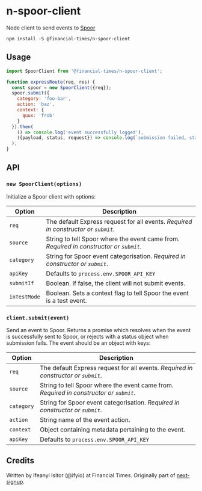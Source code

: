 n-spoor-client
==============

Node client to send events to [Spoor](https://spoor-docs.herokuapp.com/)

```shell
npm install -S @financial-times/n-spoor-client
```

Usage
-----

```js
import SpoorClient from '@financial-times/n-spoor-client';

function expressRoute(req, res) {
  const spoor = new SpoorClient({req});
  spoor.submit({
    category: 'foo-bar',
    action: 'baz',
    context: {
      quux: 'frob'
    }
  }).then(
    () => console.log('event successfully logged'),
    ({payload, status, request}) => console.log(`submission failed, status ${status}`)
  );
}
```

API
---

### `new SpoorClient(options)`

Initialize a Spoor client with options:

| Option       | Description                                                                            |
|--------------|----------------------------------------------------------------------------------------|
| `req`        | The default Express request for all events. *Required in constructor or `submit`*.     |
| `source`     | String to tell Spoor where the event came from. *Required in constructor or `submit`*. |
| `category`   | String for Spoor event categorisation. *Required in constructor or `submit`*.          |
| `apiKey`     | Defaults to `process.env.SPOOR_API_KEY`                                                |
| `submitIf`   | Boolean. If false, the client will not submit events.                                  |
| `inTestMode` | Boolean. Sets a context flag to tell Spoor the event is a test event.                  |

### `client.submit(event)`

Send an event to Spoor. Returns a promise which resolves when the event is successfully sent to Spoor, or rejects with a status object when submission fails. The event should be an object with keys:

| Option       | Description                                                                            |
|--------------|----------------------------------------------------------------------------------------|
| `req`        | The default Express request for all events. *Required in constructor or `submit`*.     |
| `source`     | String to tell Spoor where the event came from. *Required in constructor or `submit`*. |
| `category`   | String for Spoor event categorisation. *Required in constructor or `submit`*.          |
| `action`     | String name of the event action.                                                       |
| `context`    | Object containing metadata pertaining to the event.                                    |
| `apiKey`     | Defaults to `process.env.SPOOR_API_KEY`                                                |

Credits
-------

Written by Ifeanyi Isitor (@ifyio) at Financial Times. Originally part of [next-signup](https://github.com/Financial-Times/next-signup).

